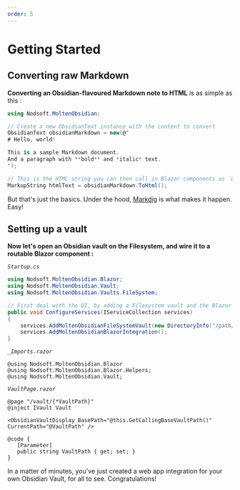 ```yaml
---
order: 5
---
```

# Getting Started

## Converting raw Markdown

**Converting an Obsidian-flavoured Markdown note to HTML** is as simple as this : 
```csharp
using Nodsoft.MoltenObsidian;

// Create a new ObsidianText instance with the content to convert
ObsidianText obsidianMarkdown = new(@"
# Hello, world!   

This is a sample Markdown document.    
And a paragraph with **bold** and *italic* text.
");

// This is the HTML string you can then call in Blazor components as `@htmlText`.
MarkupString htmlText = obsidianMarkdown.ToHtml();
```
But that's just the basics. Under the hood, [Markdig](https://github.com/xoofx/markdig) is what makes it happen. Easy!


## Setting up a vault

**Now let's open an Obsidian vault on the Filesystem, and wire it to a routable Blazor component :**  

*`Startup.cs`*
```csharp
using Nodsoft.MoltenObsidian.Blazor;
using Nodsoft.MoltenObsidian.Vault;
using Nodsoft.MoltenObsidian.Vaults.FileSystem;

// First deal with the DI, by adding a Filesystem vault and the Blazor integration:
public void ConfigureServices(IServiceCollection services)
{
	services.AddMoltenObsidianFileSystemVault(new DirectoryInfo("/path/to/vault"));
	services.AddMoltenObsidianBlazorIntegration();
}
```
*`_Imports.razor`*
```razor
@using Nodsoft.MoltenObsidian.Blazor
@using Nodsoft.MoltenObsidian.Blazor.Helpers;
@using Nodsoft.MoltenObsidian.Vault;
```
*`VaultPage.razor`*
```razor
@page "/vault/{*VaultPath}"  
@inject IVault Vault   
  
<ObsidianVaultDisplay BasePath="@this.GetCallingBaseVaultPath()" CurrentPath="@VaultPath" />  
  
@code {  
   [Parameter]  
   public string VaultPath { get; set; }
}
```

In a matter of minutes, you've just created a web app integration for your own Obsidian Vault, for all to see. Congratulations!
